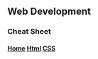 ## Web Development

### Cheat Sheet

#### [Home](https://driphtyio.github.io/cheatsheet/) [Html](https://driphtyio.github.io/cheatsheet/html.html) [CSS](https://driphtyio.github.io/cheatsheet/css.html)
